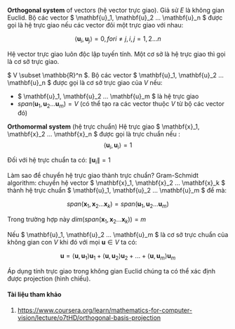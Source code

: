 **Orthogonal system** of vectors (hệ vector trực giao). Giả sử $E$ là không gian Euclid. Bộ các vector $ \mathbf{u}_1, \mathbf{u}_2 ... \mathbf{u}_n $ được gọi là hệ trực giao nếu các vector đôi một trực giao với nhau:

$$ \left< \mathbf{u}_i, \mathbf{u}_j \right> = 0, for i\neq j, i,j=1,2...n  $$

Hệ vector trực giao luôn độc lập tuyến tính. Một cơ sở là hệ trực giao thì gọi là cơ sở trực giao.

$ V \subset \mathbb{R}^n $. Bộ các vector $ \mathbf{u}_1, \mathbf{u}_2 ... \mathbf{u}_n $ được gọi là cơ sở trực giao của $V$ nếu:
* $ \mathbf{u}_1, \mathbf{u}_2 ... \mathbf{u}_m $ là hệ trực giao
* $span(\mathbf{u}_1, \mathbf{u}_2 ... \mathbf{u}_m) = V$ (có thể tạo ra các vector thuộc $V$ từ bộ các vector đó)

**Orthomormal system** (hệ trực chuẩn) 
Hệ trực giao $ \mathbf{x}_1, \mathbf{x}_2 ... \mathbf{x}_n $ được gọi là trực chuẩn nếu :
$$ \left< \mathbf{u}_i, \mathbf{u}_i \right> = 1 $$

Đối với hệ trực chuẩn ta có: $\left\| \mathbf{u}_i \right\| = 1$

Làm sao để chuyển hệ trực giao thành trực chuẩn?
Gram-Schmidt algorithm: chuyển hệ vector $ \mathbf{x}_1, \mathbf{x}_2 ... \mathbf{x}_k $ thành hệ trực chuẩn $ \mathbf{u}_1, \mathbf{u}_2 ... \mathbf{u}_m $ để mà:

$$ span( \mathbf{x}_1, \mathbf{x}_2 ... \mathbf{x}_k ) = span( \mathbf{u}_1, \mathbf{u}_2 ... \mathbf{u}_m )$$

Trong trường hợp này $dim(span( \mathbf{x}_1, \mathbf{x}_2 ... \mathbf{x}_k )) = m$

Nếu $ \mathbf{u}_1, \mathbf{u}_2 ... \mathbf{u}_m $ là cơ sở trực chuẩn của không gian con $V$ khi đó với mọi $\mathbf{u} \in V$ ta có:

$$ \mathbf{u} = \left< \mathbf{u}, \mathbf{u}_1 \right> \mathbf{u}_1 + \left< \mathbf{u}, \mathbf{u}_2 \right> \mathbf{u}_2 + ... + \left< \mathbf{u}, \mathbf{u}_m \right> \mathbf{u}_m   $$


Áp dụng tính trực giao trong không gian Euclid chúng ta có thể xác định được projection (hình chiếu). 

#### Tài liệu tham khảo
1. https://www.coursera.org/learn/mathematics-for-computer-vision/lecture/o7tHD/orthogonal-basis-projection


